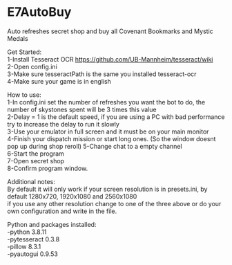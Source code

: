 # E7AutoBuy

Auto refreshes secret shop and buy all Covenant Bookmarks and Mystic Medals  
  
Get Started:  
1-Install Tesseract OCR https://github.com/UB-Mannheim/tesseract/wiki  
2-Open config.ini  
3-Make sure tesseractPath is the same you installed tesseract-ocr  
4-Make sure your game is in english  
  
How to use:  
1-In config.ini set the number of refreshes you want the bot to do, the number of skystones spent will be 3 times this value  
2-Delay = 1 is the default speed, if you are using a PC with bad performance try to increase the delay to run it slowly  
3-Use your emulator in full screen and it must be on your main monitor  
4-Finish your dispatch mission or start long ones. (So the window doesnt pop up during shop reroll)
5-Change chat to a empty channel  
6-Start the program  
7-Open secret shop  
8-Confirm program window.  
  
Additional notes:  
By default it will only work if your screen resolution is in presets.ini, by default 1280x720, 1920x1080 and 2560x1080  
if you use any other resolution change to one of the three above or do your own configuration and write in the file.  
  
Python and packages installed:  
-python 3.8.11  
-pytesseract 0.3.8  
-pillow 8.3.1  
-pyautogui 0.9.53  



